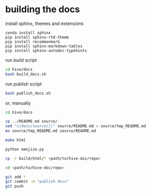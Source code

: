 # building the docs

install sphinx, themes and extensions

```
conda install sphinx
pip install sphinx-rtd-theme
pip install recommonmark
pip install sphinx-markdown-tables
pip install sphinx-autodoc-typehints
```

run build script 
```bash
cd hive/docs
bash build_docs.sh
```

run publish script
```bash
bash publish_docs.sh
```

or, manually

```bash
cd hive/docs

cp ../README.md source/
sed "s|docs/source/||" source/README.md > source/tmp_README.md
mv source/tmp_README.md source/README.md

make html

python emojize.py

cp -r build/html/* <path/to/hive-doc/repo> 

cd <path/to/hive-doc/repo> 

git add *
git commit -m "publish docs"
git push
```


